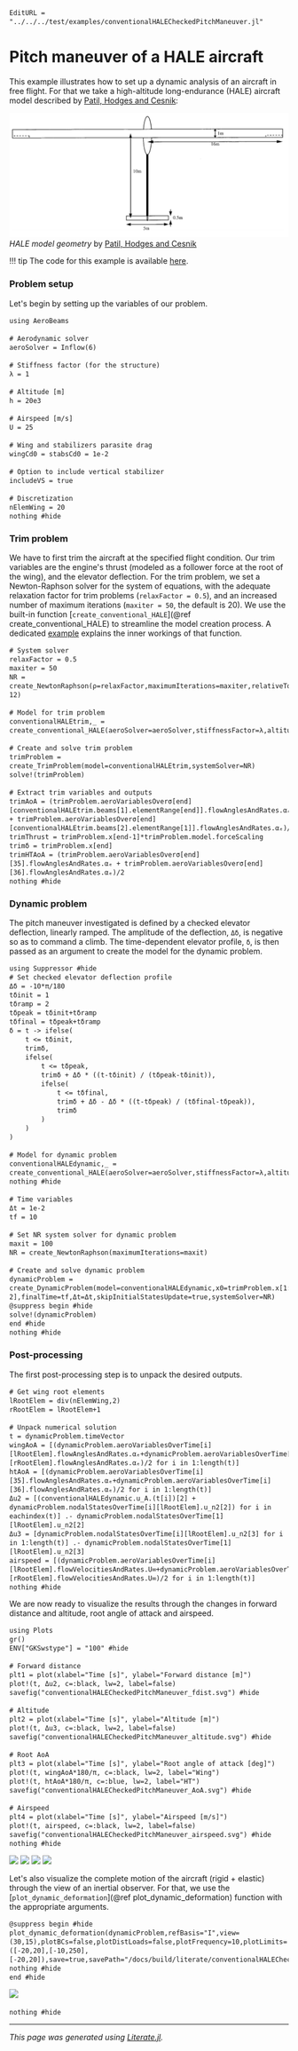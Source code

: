 ```@meta
EditURL = "../../../test/examples/conventionalHALECheckedPitchManeuver.jl"
```

# Pitch maneuver of a HALE aircraft
This example illustrates how to set up a dynamic analysis of an aircraft in free flight. For that we take a high-altitude long-endurance (HALE) aircraft model described by [Patil, Hodges and Cesnik](https://doi.org/10.2514/2.2738):

![](../assets/cHALE.png)
*HALE model geometry* by [Patil, Hodges and Cesnik](https://doi.org/10.2514/2.2738)

!!! tip
    The code for this example is available [here](https://github.com/luizpancini/AeroBeams.jl/blob/main/test/examples/conventionalHALECheckedPitchManeuver.jl).

### Problem setup
Let's begin by setting up the variables of our problem.

````@example conventionalHALECheckedPitchManeuver
using AeroBeams

# Aerodynamic solver
aeroSolver = Inflow(6)

# Stiffness factor (for the structure)
λ = 1

# Altitude [m]
h = 20e3

# Airspeed [m/s]
U = 25

# Wing and stabilizers parasite drag
wingCd0 = stabsCd0 = 1e-2

# Option to include vertical stabilizer
includeVS = true

# Discretization
nElemWing = 20
nothing #hide
````

### Trim problem
We have to first trim the aircraft at the specified flight condition. Our trim variables are the engine's thrust (modeled as a follower force at the root of the wing), and the elevator deflection. For the trim problem, we set a Newton-Raphson solver for the system of equations, with the adequate relaxation factor for trim problems (`relaxFactor = 0.5`), and an increased number of maximum iterations (`maxiter = 50`, the default is 20). We use the built-in function [`create_conventional_HALE`](@ref create_conventional_HALE) to streamline the model creation process. A dedicated [example](conventionalHALEmodel.md) explains the inner workings of that function.

````@example conventionalHALECheckedPitchManeuver
# System solver
relaxFactor = 0.5
maxiter = 50
NR = create_NewtonRaphson(ρ=relaxFactor,maximumIterations=maxiter,relativeTolerance=1e-12)

# Model for trim problem
conventionalHALEtrim,_ = create_conventional_HALE(aeroSolver=aeroSolver,stiffnessFactor=λ,altitude=h,airspeed=U,nElemWing=nElemWing,wingCd0=wingCd0,stabsCd0=stabsCd0,δElevIsTrimVariable=true,thrustIsTrimVariable=true,includeVS=includeVS)

# Create and solve trim problem
trimProblem = create_TrimProblem(model=conventionalHALEtrim,systemSolver=NR)
solve!(trimProblem)

# Extract trim variables and outputs
trimAoA = (trimProblem.aeroVariablesOverσ[end][conventionalHALEtrim.beams[1].elementRange[end]].flowAnglesAndRates.αₑ + trimProblem.aeroVariablesOverσ[end][conventionalHALEtrim.beams[2].elementRange[1]].flowAnglesAndRates.αₑ)/2
trimThrust = trimProblem.x[end-1]*trimProblem.model.forceScaling
trimδ = trimProblem.x[end]
trimHTAoA = (trimProblem.aeroVariablesOverσ[end][35].flowAnglesAndRates.αₑ + trimProblem.aeroVariablesOverσ[end][36].flowAnglesAndRates.αₑ)/2
nothing #hide
````

### Dynamic problem
The pitch maneuver investigated is defined by a checked elevator deflection, linearly ramped. The amplitude of the deflection, `Δδ`, is negative so as to command a climb. The time-dependent elevator profile, `δ`, is then passed as an argument to create the model for the dynamic problem.

````@example conventionalHALECheckedPitchManeuver
using Suppressor #hide
# Set checked elevator deflection profile
Δδ = -10*π/180
tδinit = 1
tδramp = 2
tδpeak = tδinit+tδramp
tδfinal = tδpeak+tδramp
δ = t -> ifelse(
    t <= tδinit,
    trimδ,
    ifelse(
        t <= tδpeak,
        trimδ + Δδ * ((t-tδinit) / (tδpeak-tδinit)),
        ifelse(
            t <= tδfinal,
            trimδ + Δδ - Δδ * ((t-tδpeak) / (tδfinal-tδpeak)),
            trimδ
        )
    )
)

# Model for dynamic problem
conventionalHALEdynamic,_ = create_conventional_HALE(aeroSolver=aeroSolver,stiffnessFactor=λ,altitude=h,airspeed=U,nElemWing=nElemWing,wingCd0=wingCd0,stabsCd0=stabsCd0,δElev=δ,thrust=trimThrust,includeVS=includeVS)
nothing #hide

# Time variables
Δt = 1e-2
tf = 10

# Set NR system solver for dynamic problem
maxit = 100
NR = create_NewtonRaphson(maximumIterations=maxit)

# Create and solve dynamic problem
dynamicProblem = create_DynamicProblem(model=conventionalHALEdynamic,x0=trimProblem.x[1:end-2],finalTime=tf,Δt=Δt,skipInitialStatesUpdate=true,systemSolver=NR)
@suppress begin #hide
solve!(dynamicProblem)
end #hide
nothing #hide
````

### Post-processing
The first post-processing step is to unpack the desired outputs.

````@example conventionalHALECheckedPitchManeuver
# Get wing root elements
lRootElem = div(nElemWing,2)
rRootElem = lRootElem+1

# Unpack numerical solution
t = dynamicProblem.timeVector
wingAoA = [(dynamicProblem.aeroVariablesOverTime[i][lRootElem].flowAnglesAndRates.αₑ+dynamicProblem.aeroVariablesOverTime[i][rRootElem].flowAnglesAndRates.αₑ)/2 for i in 1:length(t)]
htAoA = [(dynamicProblem.aeroVariablesOverTime[i][35].flowAnglesAndRates.αₑ+dynamicProblem.aeroVariablesOverTime[i][36].flowAnglesAndRates.αₑ)/2 for i in 1:length(t)]
Δu2 = [(conventionalHALEdynamic.u_A.(t[i])[2] + dynamicProblem.nodalStatesOverTime[i][lRootElem].u_n2[2]) for i in eachindex(t)] .- dynamicProblem.nodalStatesOverTime[1][lRootElem].u_n2[2]
Δu3 = [dynamicProblem.nodalStatesOverTime[i][lRootElem].u_n2[3] for i in 1:length(t)] .- dynamicProblem.nodalStatesOverTime[1][lRootElem].u_n2[3]
airspeed = [(dynamicProblem.aeroVariablesOverTime[i][lRootElem].flowVelocitiesAndRates.U∞+dynamicProblem.aeroVariablesOverTime[i][rRootElem].flowVelocitiesAndRates.U∞)/2 for i in 1:length(t)]
nothing #hide
````

We are now ready to visualize the results through the changes in forward distance and altitude, root angle of attack and airspeed.

````@example conventionalHALECheckedPitchManeuver
using Plots
gr()
ENV["GKSwstype"] = "100" #hide

# Forward distance
plt1 = plot(xlabel="Time [s]", ylabel="Forward distance [m]")
plot!(t, Δu2, c=:black, lw=2, label=false)
savefig("conventionalHALECheckedPitchManeuver_fdist.svg") #hide

# Altitude
plt2 = plot(xlabel="Time [s]", ylabel="Altitude [m]")
plot!(t, Δu3, c=:black, lw=2, label=false)
savefig("conventionalHALECheckedPitchManeuver_altitude.svg") #hide

# Root AoA
plt3 = plot(xlabel="Time [s]", ylabel="Root angle of attack [deg]")
plot!(t, wingAoA*180/π, c=:black, lw=2, label="Wing")
plot!(t, htAoA*180/π, c=:blue, lw=2, label="HT")
savefig("conventionalHALECheckedPitchManeuver_AoA.svg") #hide

# Airspeed
plt4 = plot(xlabel="Time [s]", ylabel="Airspeed [m/s]")
plot!(t, airspeed, c=:black, lw=2, label=false)
savefig("conventionalHALECheckedPitchManeuver_airspeed.svg") #hide
nothing #hide
````

![](conventionalHALECheckedPitchManeuver_fdist.svg)
![](conventionalHALECheckedPitchManeuver_altitude.svg)
![](conventionalHALECheckedPitchManeuver_AoA.svg)
![](conventionalHALECheckedPitchManeuver_airspeed.svg)

Let's also visualize the complete motion of the aircraft (rigid + elastic) through the view of an inertial observer. For that, we use the [`plot_dynamic_deformation`](@ref plot_dynamic_deformation) function with the appropriate arguments.

````@example conventionalHALECheckedPitchManeuver
@suppress begin #hide
plot_dynamic_deformation(dynamicProblem,refBasis="I",view=(30,15),plotBCs=false,plotDistLoads=false,plotFrequency=10,plotLimits=([-20,20],[-10,250],[-20,20]),save=true,savePath="/docs/build/literate/conventionalHALECheckedPitchManeuver_motion.gif")
nothing #hide
end #hide
````

![](conventionalHALECheckedPitchManeuver_motion.gif)

````@example conventionalHALECheckedPitchManeuver
nothing #hide
````

---

*This page was generated using [Literate.jl](https://github.com/fredrikekre/Literate.jl).*

